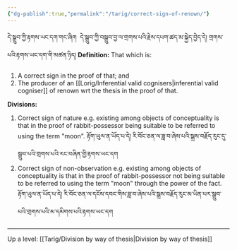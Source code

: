 ```yaml
---
{"dg-publish":true,"permalink":"/tarig/correct-sign-of-renown/"}
---
```


དེ་སྒྲུབ་ཀྱི་རྟགས་ཡང་དག་གང་ཞིག  དེ་སྒྲུབ་ཀྱི་བསྒྲུབ་བྱ་ལ་གྲགས་པའི་རྗེས་དཔག་ཚད་མ་སྐྱེད་བྱེད་དེ། གྲགས་པའི་རྟགས་ཡང་དག་གི་མཚན་ཉིད།
**Definition:** That which is:
1. A correct sign in the proof of that; and
2. The producer of an [[Lorig/Inferential valid cognisers\|inferential valid cogniser]] of renown wrt the thesis in the proof of that.

**Divisions:**
1. Correct sign of nature
   e.g. existing among objects of conceptuality is that in the proof of rabbit-possessor being suitable to be referred to using the term "moon". 
   རྟོག་ཡུལ་ན་ཡོད་པ་དེ། རི་བོང་ཅན་ལ་ཟླ་བ་ཞེས་པའི་སྒྲས་བརྗོད་རུང་དུ་སྒྲུབ་པའི་གྲགས་པའི་རང་བཞིན་གྱི་རྟགས་ཡང་དག
2. Correct sign of non-observation
   e.g. existing among objects of conceptuality is that in the proof of rabbit-possessor not being suitable to be referred to using the term "moon" through the power of the fact.
   རྟོག་ཡུལ་ན་ཡོད་པ་དེ། རི་བོང་ཅན་ལ་དངོས་དབང་གིས་ཟླ་བ་ཞེས་པའི་སྒྲས་བརྗོད་རུང་མ་ཡིན་པར་སྒྲུབ་པའི་གྲགས་པའི་མ་དམིགས་པའི་རྟགས་ཡང་དག


---
Up a level: [[Tarig/Division by way of thesis\|Division by way of thesis]]
